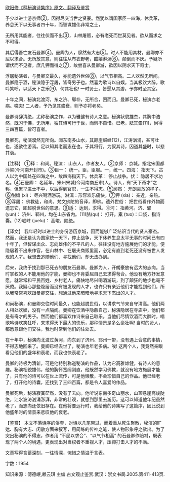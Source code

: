 [欧阳修《释秘演诗集序》原文、翻译及鉴赏](https://www.vrrw.net/wx/14134.html)

予少以进士游京师②，因得尽交当世之贤豪。然犹以谓国家臣一四海，休兵革，养息天下以无事者四十年，而智谋雄伟非常之士，

无所用其能者，往往伏而不出③，山林屠贩，必有老死而世莫见者。欲从而求之不可得。

其后得吾亡友石曼卿④。曼卿为人，廓然有大志⑤。时人不能用其材，曼卿亦不屈以求合。无所放其意，则往往从布衣野老，酣嬉淋漓⑥，颠倒而不厌。予疑所谓伏而不见者，庶几狎而得之⑦，故尝喜从曼卿游，欲因以阴求天下奇士。

浮屠秘演者，与曼卿交最久，亦能遗外世俗⑧，以气节相高。二人欢然无所间。曼卿隐于酒，秘演隐于浮屠，皆奇男子也。然喜为歌诗以自娱。当其极饮大醉，歌吟笑呼，以适天下之乐⑨，何其壮也! 一时贤士，皆愿从其游，予亦时至其室。

十年之间，秘演北渡河，东之济、郓⑩，无所合，困而归。曼卿已死，秘演亦老病。嗟夫! 二人者，予乃见其盛衰，则予亦将老矣。

曼卿诗辞清绝，尤称秘演之作，以为雅健有诗人之意。秘演状貌雄杰，其胸中浩然，既习于佛，无所用，独其诗可行于世，而懒不自惜。已老，胠其橐(11)，尚得三四百篇，皆可喜者。

曼卿死，秘演漠然无所向。闻东南多山水，其巅崖崛峍(12)，江涛汹涌，甚可壮也，遂欲往游焉。足以知其老而志在也。于其将行，为叙其诗，因道其盛时，以悲其衰。



【注释】 ①释： 和尚。秘演： 山东人，作者友人。②京师： 京城。指北宋国都汴梁(今河南开封市)。③臣一： 统一。臣，臣服。一，统一。四海： 指天下。古人以为中国处在四海之中，故四海指天下。休兵革： 停止战争。伏： 隐居不求功名。④石曼卿： 名延年，宋州宋城(今河南商丘市)人。诗人，有“天下奇才”之称，但累举进士不中，以后得到官职，一生不得志。⑤廓然： 开朗豪放的样子。⑥酣嬉 (xi)： 尽兴喝酒游玩。淋漓：形容欢乐痛快。⑦狎 (xia)： 亲近，亲热。⑧浮屠： 佛教徒，和尚。梵文佛陀的音译，即佛。遗外世俗： 把世俗看作外物而遗忘它，即超脱世俗的意思。⑨适： 达到，求得。⑩河： 指黄河。济、郓 (yun)： 济州、郓州，均在山东省内。(11)胠(qu)： 打开。橐 (tuo)：口袋，指诗囊。(12)崛峍 (juelu)： 高峻，陡绝。

【译文】 我年轻时以进士的身份游历京城，因而能够广泛结识当代的贤人豪杰。然而，我还是认为国家统一天下，停止战争，天下休养生息太平无事的时间已有四十年了，但智谋出众、志向雄伟的不平凡的人，往往没有地方施展他们的才能，便隐居着不出来作官，在山林中、在屠夫商贩里面，必定有直到老死还没有被世人发现的人才。我想去追随他们、寻找他们，却无法办到。

后来，我终于找到那已死去的朋友石曼卿。曼卿为人，开朗豪放有远大的志向。当时掌权的人不能用他的才能，曼卿也不肯委屈自己去求得苟合。他没有地方抒发意愿，就常常和平民百姓、乡村老人，痛快地尽兴喝酒游玩，到了颠狂的地步也毫不厌倦。我疑心那些隐居而没有被发现的人才，也许只有亲近他们才能找到他们，所以我常常喜欢跟曼卿交往，想通过他来暗暗地寻求天下杰出的人才。

和尚秘演，和曼卿交往时间最久，也能超脱世俗，以讲求气节来自守清高。他们两人相处欢娱，没有一点隔阂。曼卿在饮酒中隐蔽自己，秘演隐居在寺庙中，他们都是有奇才的男子。然而他们都喜欢作诗来自己取乐。当他们尽情饮酒而大醉时，唱歌吟诗欢笑狂呼，来求得天下最大的快乐，那种情景是多么豪壮啊! 当时的贤人，都愿意跟他们交往，我也时常到他们的住处去。

在十年中，秘演向北渡过黄河，向东到了济州、郓州一带，没有遇上合意的事情，不得志地回来了。曼卿已经去世了，秘演也年老多病。唉! 这两个人，我竟然亲眼看见他们的盛年和衰老，而我也快衰老了。

曼卿的诗极为清新，可是他特别称道秘演的作品，认为它高雅雄健，有诗人的意趣。秘演相貌雄伟，他的胸怀宽阔刚直，他既然学习佛教，就没有地方施展才能了，只有他的诗可以在世上流传，可是他懒散，不会珍惜自己的作品。他已经老了，打开他的诗囊，还找到了三四百篇，都是令人喜爱的作品。

曼卿死后，秘演寂寞茫然，没有了去向。他听说东南多奇山丽水，山顶悬崖高峻陡绝，江水波涛汹涌澎湃，非常的壮观，就想到那里去游历。这可以知道他年纪虽然老了，而志向还依旧存在。在他将要远行时，我给他的诗集写了这篇序，因此说到他盛年时的情景来悲叹他的衰老。

【鉴赏】 本文不落诗序的俗套，对诗以几笔带过，而着重从死生聚散，秘演的旷达、胸有大志、闲散方面来叙写，用简练的传神之笔，使人物形象呼之欲出。为了突出秘演的不得志，作者用 “不屈以求合”、“以气节相高” 的石曼卿作陪衬，既表现了两个人的境遇，更表现出对当权者不重视人才，压抑打击人才的不满。

文章写得含蓄深刻，一往情深，惋惜之情溢于言表。

字数：1954

知识来源：傅德岷,赖云琪 主编.古文观止鉴赏.武汉：崇文书局.2005.第411-413页.

